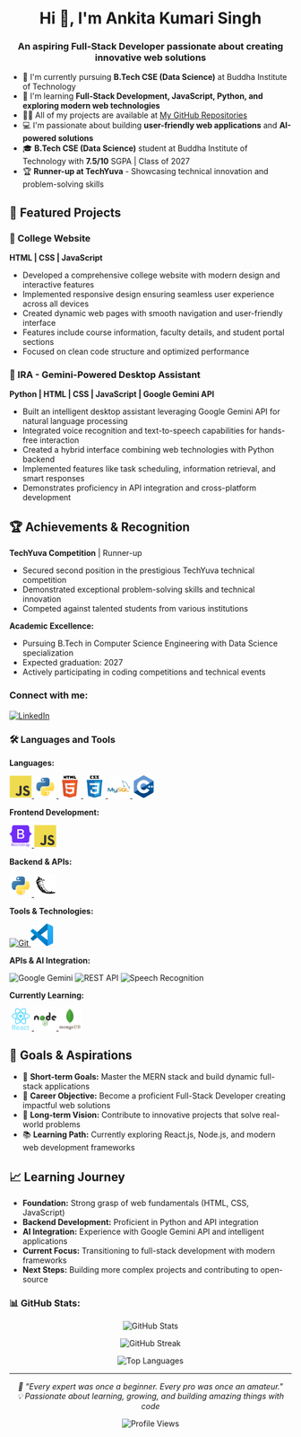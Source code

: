 <h1 align="center">Hi 👋, I'm Ankita Kumari Singh</h1>
<h3 align="center">An aspiring Full-Stack Developer passionate about creating innovative web solutions</h3>

- 🔭 I'm currently pursuing **B.Tech CSE (Data Science)** at Buddha Institute of Technology
- 🌱 I'm learning **Full-Stack Development, JavaScript, Python, and exploring modern web technologies**
- 👨‍💻 All of my projects are available at [My GitHub Repositories](https://github.com/Ankita2629?tab=repositories)
- 💻 I'm passionate about building **user-friendly web applications** and **AI-powered solutions**
- 🎓 **B.Tech CSE (Data Science)** student at Buddha Institute of Technology with **7.5/10** SGPA | Class of 2027
- 🏆 **Runner-up at TechYuva** - Showcasing technical innovation and problem-solving skills

## 🚀 Featured Projects

### 🏫 College Website
**HTML | CSS | JavaScript**
- Developed a comprehensive college website with modern design and interactive features
- Implemented responsive design ensuring seamless user experience across all devices
- Created dynamic web pages with smooth navigation and user-friendly interface
- Features include course information, faculty details, and student portal sections
- Focused on clean code structure and optimized performance

### 🤖 IRA - Gemini-Powered Desktop Assistant
**Python | HTML | CSS | JavaScript | Google Gemini API**
- Built an intelligent desktop assistant leveraging Google Gemini API for natural language processing
- Integrated voice recognition and text-to-speech capabilities for hands-free interaction
- Created a hybrid interface combining web technologies with Python backend
- Implemented features like task scheduling, information retrieval, and smart responses
- Demonstrates proficiency in API integration and cross-platform development

## 🏆 Achievements & Recognition

**TechYuva Competition** | Runner-up
- Secured second position in the prestigious TechYuva technical competition
- Demonstrated exceptional problem-solving skills and technical innovation
- Competed against talented students from various institutions

**Academic Excellence:**
- Pursuing B.Tech in Computer Science Engineering with Data Science specialization
- Expected graduation: 2027
- Actively participating in coding competitions and technical events

<h3 align="left">Connect with me:</h3>
<p align="left">
  <a href="https://www.linkedin.com/in/ankita-singh-932729309/" target="blank">
    <img align="center" src="https://raw.githubusercontent.com/rahuldkjain/github-profile-readme-generator/master/src/images/icons/Social/linked-in-alt.svg" alt="LinkedIn" height="30" width="40" />
  </a>
</p>

<h3 align="left">🛠️ Languages and Tools</h3>

**Languages:**
<p align="left">
  <a href="https://developer.mozilla.org/en-US/docs/Web/JavaScript" target="_blank" rel="noreferrer"> 
    <img src="https://raw.githubusercontent.com/devicons/devicon/master/icons/javascript/javascript-original.svg" alt="JavaScript" width="40" height="40"/> 
  </a>
  <a href="https://www.python.org" target="_blank" rel="noreferrer"> 
    <img src="https://raw.githubusercontent.com/devicons/devicon/master/icons/python/python-original.svg" alt="Python" width="40" height="40"/> 
  </a>
  <a href="https://www.w3.org/html/" target="_blank" rel="noreferrer"> 
    <img src="https://raw.githubusercontent.com/devicons/devicon/master/icons/html5/html5-original-wordmark.svg" alt="HTML5" width="40" height="40"/> 
  </a>
  <a href="https://www.w3schools.com/css/" target="_blank" rel="noreferrer"> 
    <img src="https://raw.githubusercontent.com/devicons/devicon/master/icons/css3/css3-original-wordmark.svg" alt="CSS3" width="40" height="40"/> 
  </a>
  <a href="https://www.mysql.com/" target="_blank" rel="noreferrer"> 
    <img src="https://raw.githubusercontent.com/devicons/devicon/master/icons/mysql/mysql-original-wordmark.svg" alt="SQL" width="40" height="40"/> 
  </a>
  <a href="https://isocpp.org/" target="_blank" rel="noreferrer"> 
    <img src="https://raw.githubusercontent.com/devicons/devicon/master/icons/cplusplus/cplusplus-original.svg" alt="C++" width="40" height="40"/> 
  </a>
</p>

**Frontend Development:**
<p align="left">
  <a href="https://getbootstrap.com" target="_blank" rel="noreferrer"> 
    <img src="https://raw.githubusercontent.com/devicons/devicon/master/icons/bootstrap/bootstrap-plain-wordmark.svg" alt="Bootstrap" width="40" height="40"/> 
  </a>
  <a href="https://developer.mozilla.org/en-US/docs/Web/JavaScript" target="_blank" rel="noreferrer"> 
    <img src="https://raw.githubusercontent.com/devicons/devicon/master/icons/javascript/javascript-original.svg" alt="DOM Manipulation" width="40" height="40"/> 
  </a>
</p>

**Backend & APIs:**
<p align="left">
  <a href="https://www.python.org" target="_blank" rel="noreferrer"> 
    <img src="https://raw.githubusercontent.com/devicons/devicon/master/icons/python/python-original.svg" alt="Python Backend" width="40" height="40"/> 
  </a>
  <a href="https://flask.palletsprojects.com/" target="_blank" rel="noreferrer"> 
    <img src="https://raw.githubusercontent.com/devicons/devicon/master/icons/flask/flask-original.svg" alt="Flask" width="40" height="40"/> 
  </a>
</p>

**Tools & Technologies:**
<p align="left">
  <a href="https://git-scm.com/" target="_blank" rel="noreferrer"> 
    <img src="https://www.vectorlogo.zone/logos/git-scm/git-scm-icon.svg" alt="Git" width="40" height="40"/> 
  </a>
  <a href="https://code.visualstudio.com/" target="_blank" rel="noreferrer"> 
    <img src="https://raw.githubusercontent.com/devicons/devicon/master/icons/vscode/vscode-original.svg" alt="VS Code" width="40" height="40"/> 
  </a>
</p>

**APIs & AI Integration:**
<p align="left">
  <img src="https://img.shields.io/badge/Google_Gemini-8E75B2?style=for-the-badge&logo=google&logoColor=white" alt="Google Gemini">
  <img src="https://img.shields.io/badge/REST_API-02569B?style=for-the-badge&logo=api&logoColor=white" alt="REST API">
  <img src="https://img.shields.io/badge/Speech_Recognition-FF6B6B?style=for-the-badge&logo=microphone&logoColor=white" alt="Speech Recognition">
</p>

**Currently Learning:**
<p align="left">
  <a href="https://reactjs.org/" target="_blank" rel="noreferrer"> 
    <img src="https://raw.githubusercontent.com/devicons/devicon/master/icons/react/react-original-wordmark.svg" alt="React" width="40" height="40"/> 
  </a>
  <a href="https://nodejs.org/en/" target="_blank" rel="noreferrer"> 
    <img src="https://raw.githubusercontent.com/devicons/devicon/master/icons/nodejs/nodejs-original-wordmark.svg" alt="Node.js" width="40" height="40"/> 
  </a>
  <a href="https://www.mongodb.com/" target="_blank" rel="noreferrer"> 
    <img src="https://raw.githubusercontent.com/devicons/devicon/master/icons/mongodb/mongodb-original-wordmark.svg" alt="MongoDB" width="40" height="40"/> 
  </a>
</p>

## 🎯 Goals & Aspirations

- 🚀 **Short-term Goals:** Master the MERN stack and build dynamic full-stack applications
- 💼 **Career Objective:** Become a proficient Full-Stack Developer creating impactful web solutions
- 🌟 **Long-term Vision:** Contribute to innovative projects that solve real-world problems
- 📚 **Learning Path:** Currently exploring React.js, Node.js, and modern web development frameworks

## 📈 Learning Journey

- **Foundation:** Strong grasp of web fundamentals (HTML, CSS, JavaScript)
- **Backend Development:** Proficient in Python and API integration
- **AI Integration:** Experience with Google Gemini API and intelligent applications
- **Current Focus:** Transitioning to full-stack development with modern frameworks
- **Next Steps:** Building more complex projects and contributing to open-source

<h3 align="left">📊 GitHub Stats:</h3>

<p align="center">
  <img src="https://github-readme-stats.vercel.app/api?username=ankitakumarisingh&show_icons=true&theme=radical&hide_border=true&count_private=true" alt="GitHub Stats" />
</p>

<p align="center">
  <img src="https://github-readme-streak-stats.herokuapp.com/?user=ankitakumarisingh&theme=radical&hide_border=true" alt="GitHub Streak" />
</p>

<p align="center">
  <img src="https://github-readme-stats.vercel.app/api/top-langs/?username=ankitakumarisingh&layout=compact&theme=radical&hide_border=true&langs_count=6" alt="Top Languages" />
</p>

---

<p align="center">
  <i>🌟 "Every expert was once a beginner. Every pro was once an amateur."</i><br>
  <i>💡 Passionate about learning, growing, and building amazing things with code</i>
</p>

<p align="center">
  <img src="https://komarev.com/ghpvc/?username=anjalikumarisingh&color=blue&style=flat-square&label=Profile+Views" alt="Profile Views" />
</p>
